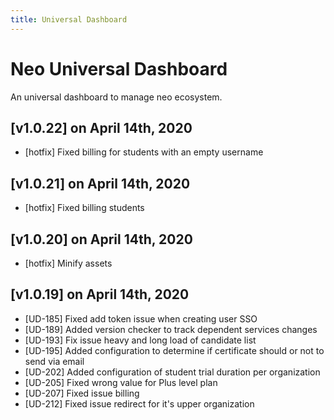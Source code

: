 ```yaml
---
title: Universal Dashboard
---
```


# Neo Universal Dashboard
An universal dashboard to manage neo ecosystem.

## [v1.0.22] on April 14th, 2020
- [hotfix] Fixed billing for students with an empty username

## [v1.0.21] on April 14th, 2020
- [hotfix] Fixed billing students

## [v1.0.20] on April 14th, 2020
- [hotfix] Minify assets

## [v1.0.19] on April 14th, 2020
- [UD-185] Fixed add token issue when creating user SSO
- [UD-189] Added version checker to track dependent services changes
- [UD-193] Fix issue heavy and long load of candidate list
- [UD-195] Added configuration to determine if certificate should or not to send via email
- [UD-202] Added configuration of student trial duration per organization
- [UD-205] Fixed wrong value for Plus level plan
- [UD-207] Fixed issue billing
- [UD-212] Fixed issue redirect for it's upper organization